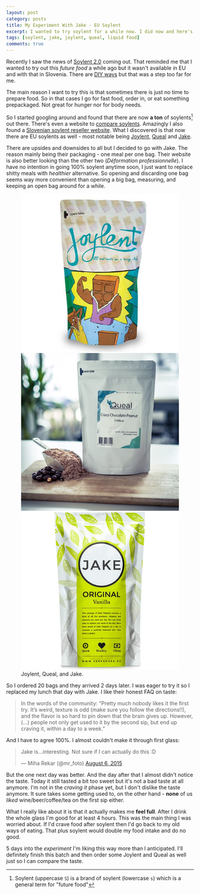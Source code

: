 ```yaml
---
layout: post
category: posts
title: My Experiment With Jake - EU Soylent
excerpt: I wanted to try soylent for a while now. I did now and here's what I think
tags: [soylent, jake, joylent, queal, liquid food]
comments: true
---
```


Recently I saw the news of [Soylent 2.0](http://blog.soylent.com/post/125754565787/soylent-20-use-less-do-more) coming out. That reminded me that I wanted to try out this _future food_ a while ago but it wasn't available in EU and with that in Slovenia. There are [DIY ways](https://diy.soylent.com/) but that was a step too far for me.

The main reason I want to try this is that sometimes there is just no time to prepare food. So in that cases I go for fast food, order in, or eat something prepackaged. Not great for hunger nor for body needs.

So I started googling around and found that there are now **a ton** of soylents[^1] out there. There's even a website to [compare soylents](http://www.blendrunner.com/). Amazingly I also found a [Slovenian soylent reseller website](https://ubershake.si/). What I discovered is that now there are EU soylents as well - most notable being [Joylent](https://www.joylent.eu/), [Queal](https://queal.eu/) and [Jake](https://jakeshake.eu/).

There are upsides and downsides to all but I decided to go with Jake. The reason mainly being their packaging - one meal per one bag. Their website is also better looking than the other two (_Déformation professionnelle_). I have no intention in going 100% soylent anytime soon, I just want to replace shitty meals with _healthier_ alternative. So opening and discarding one bag seems way more convenient than opening a big bag, measuring, and keeping an open bag around for a while.

<figure class="third">
  <a href="https://www.joylent.eu/"><img src="/images/posts/2015-08-10-joylent.jpg" title="Joylent Chocolate"></a>
  <a href="https://queal.eu/"><img src="/images/posts/2015-08-10-queal.jpg" title="Queal Chocolate Peanut"></a>
  <a href="https://jakeshake.eu/"><img src="/images/posts/2015-08-10-jake.jpg" title="Jake Original"></a>
  <figcaption>Joylent, Queal, and Jake.</figcaption>
</figure>

So I ordered 20 bags and they arrived 2 days later. I was eager to try it so I replaced my lunch that day with Jake. I like their honest FAQ on taste:

> In the words of the community: “Pretty much nobody likes it the first try. It’s weird, texture is odd (make sure you follow the directions!!), and the flavor is so hard to pin down that the brain gives up. However, (…) people not only get used to it by the second sip, but end up craving it, within a day to a week.”

And I have to agree 100%. I almost couldn't make it through first glass:

<blockquote class="twitter-tweet" lang="en"><p lang="en" dir="ltr">Jake is…interesting. Not sure if I can actually do this :D</p>&mdash; Miha Rekar (@mr_foto) <a href="https://twitter.com/mr_foto/status/629271283205865476">August 6, 2015</a></blockquote>
<script async src="//platform.twitter.com/widgets.js" charset="utf-8"></script>

But the one next day was better. And the day after that I almost didn't notice the taste. Today it still tasted a bit too sweet but it's not a bad taste at all anymore. I'm not in the _craving it_ phase yet, but I don't dislike the taste anymore. It sure takes some getting used to, on the other hand - **none** of us _liked_ wine/beer/coffee/tea on the first sip either.

What I really like about it is that it actually makes me **feel full**. After I drink the whole glass I'm good for at least 4 hours. This was the main thing I was worried about. If I'd crave food after soylent then I'd go back to my old ways of eating. That plus soylent would double my food intake and do no good.

5 days into the _experiment_ I'm liking this way more than I anticipated. I'll definitely finish this batch and then order some Joylent and Queal as well just so I can compare the taste.

[^1]: Soylent (uppercase `S`) is a brand of soylent (lowercase `s`) which is a general term for "future food"
